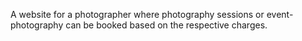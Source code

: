 A website for a photographer where photography sessions or event-photography can be booked based on the respective charges.
